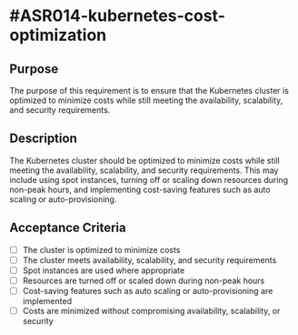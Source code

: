 # #ASR014-kubernetes-cost-optimization

## Purpose

The purpose of this requirement is to ensure that the Kubernetes cluster is optimized
to minimize costs while still meeting the availability, scalability, and
security requirements.

## Description

The Kubernetes cluster should be optimized to minimize costs while still meeting
the availability, scalability, and security requirements. This may include using
spot instances, turning off or scaling down resources during non-peak hours, and
implementing cost-saving features such as auto scaling or auto-provisioning.

## Acceptance Criteria

- [ ] The cluster is optimized to minimize costs
- [ ] The cluster meets availability, scalability, and security requirements
- [ ] Spot instances are used where appropriate
- [ ] Resources are turned off or scaled down during non-peak hours
- [ ] Cost-saving features such as auto scaling or auto-provisioning are implemented
- [ ] Costs are minimized without compromising availability, scalability, or security
